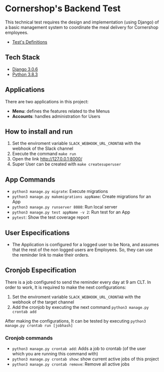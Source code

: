 # Cornershop's Backend Test

This technical test requires the design and implementation (using Django) of a basic management system to coordinate the meal delivery for Cornershop employees.

- [Test's Definitions](<https://github.com/gegonzalez/Backend-Test-Gonzalez/blob/master/docs/Context.md>)

## Tech Stack

- [Django 3.0.6](<https://www.djangoproject.com/>)
- [Python 3.8.3](<https://www.python.org/downloads/>)

## Applications

There are two applications in this project:

- **Menu**: defines the features related to the Menus
- **Accounts**: handles administration for Users

## How to install and run

1. Set the enviroment variable `SLACK_WEBHOOK_URL_CRONTAB` with the webhook of the Slack channel
2. Execute the command `make run`
3. Open the link <http://127.0.0.1:8000/>
4. Super User can be created with `make createsuperuser`

## App Commands

- `python3 manage.py migrate`: Execute migrations
- `python3 manage.py makemigrations appName`: Create migrations for an App
- `python3 manage.py runserver 8080`: Run local server
- `python3 manage.py test appName -v 2`: Run test for an App
- `pytest`: Show the test coverage report

## User Especifications

- The Application is configured for a logged user to be Nora, and assumes that the rest of the non logged users are Employees. So, they can use the reminder link to make their orders.

## Cronjob Especification

There is a job configured to send the reminder every day at 9 am CLT. In order to work, It is required to make the next configurations:

1. Set the enviroment variable `SLACK_WEBHOOK_URL_CRONTAB` with the webhook of the target channel
2. Add the cronjob by executing the next command `python3 manage.py crontab add`

After making the configurations, It can be tested by executing `python3 manage.py crontab run [jobhash]`

### Cronjob commands

- `python3 manage.py crontab add`: Adds a job to crontab (of the user which you are running this command with)
- `python3 manage.py crontab show`: show current active jobs of this project
- `python3 manage.py crontab remove`: Remove all active jobs
